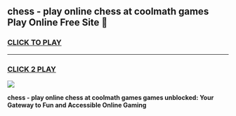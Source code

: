 
## chess - play online chess at coolmath games Play Online Free Site 👋
<h3>
<a href="https://download.freeplayer.one?title=chess_-_play_online_chess_at_coolmath_games&ref=21F">CLICK TO PLAY</a></h3>
<hr>

<h3>
<a href="https://download.freeplayer.one?title=chess_-_play_online_chess_at_coolmath_games&ref=21F">CLICK 2 PLAY</a>
  
</h3>

<a href="https://download.freeplayer.one?title=chess_-_play_online_chess_at_coolmath_games&ref=21F"><img src="https://cdnb.artstation.com/p/assets/images/images/032/539/853/original/anto-thomas-button-gif.gif"></a>


**chess - play online chess at coolmath games games unblocked: Your Gateway to Fun and Accessible Online Gaming**
